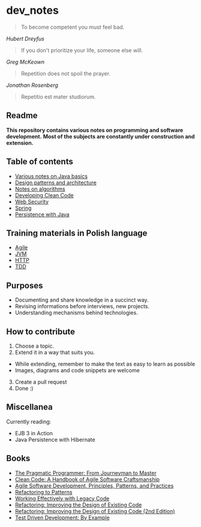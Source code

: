 # dev_notes

> To become competent you must feel bad.

*Hubert Dreyfus*


> If you don't prioritize your life, someone else will.

*Greg McKeown*


> Repetition does not spoil the prayer.

*Jonathan Rosenberg*

> Repetitio est mater studiorum.

## Readme

**This repository contains various notes on programming and software development.**
**Most of the subjects are constantly under construction and extension.**

## Table of contents

* [Various notes on Java basics](./java/README.md)
* [Design patterns and architecture](./architecture/README.md)
* [Notes on algorithms](./algorithms/README.md)
* [Developing Clean Code](./clean_code/README.md)
* [Web Security](./security/README.md)
* [Spring](./spring/README.md)
* [Persistence with Java](./java_persistence/README.md)

## Training materials in Polish language

* [Agile](./agile/training_pl/extension.md)
* [JVM](./jvm/training_pl/README.md)
* [HTTP](./http/training_pl/README.md)
* [TDD](./tdd/training_pl/README.md)

## Purposes

* Documenting and share knowledge in a succinct way.
* Revising informations before interviews, new projects.
* Understanding mechanisms behind technologies.

## How to contribute

1. Choose a topic.
2. Extend it in a way that suits you.
  * While extending, remember to make the text as easy to learn as possible
  * Images, diagrams and code snippets are welcome
3. Create a pull request
4. Done :)

## Miscellanea

Currently reading:
* EJB 3 in Action
* Java Persistence with Hibernate

## Books

* [The Pragmatic Programmer: From Journeyman to Master](https://www.amazon.com/gp/product/020161622X/ref=as_li_tl?ie=UTF8&tag=jlacar-in-20&camp=1789&creative=9325&linkCode=as2&creativeASIN=020161622X&linkId=b986402d7089608afe577a7bf8755e68)
* [Clean Code: A Handbook of Agile Software Craftsmanship](https://www.amazon.com/gp/product/0132350882/ref=as_li_tl?ie=UTF8&tag=jlacar-in-20&camp=1789&creative=9325&linkCode=as2&creativeASIN=0132350882&linkId=ba767f45615c5c20b5f358f9a999e126)
* [Agile Software Development, Principles, Patterns, and Practices](https://www.amazon.com/gp/product/0135974445/ref=as_li_tl?ie=UTF8&tag=jlacar-in-20&camp=1789&creative=9325&linkCode=as2&creativeASIN=0135974445&linkId=74ca15ade6ca727cafe5d97d74ff8c48)
* [Refactoring to Patterns](https://www.amazon.com/gp/product/0321213351/ref=as_li_tl?ie=UTF8&tag=jlacar-in-20&camp=1789&creative=9325&linkCode=as2&creativeASIN=0321213351&linkId=6b2fc185b2769b18f658450bbacbb481)
* [Working Effectively with Legacy Code](https://www.amazon.com/gp/product/0131177052/ref=as_li_tl?ie=UTF8&tag=jlacar-in-20&camp=1789&creative=9325&linkCode=as2&creativeASIN=0131177052&linkId=4b69970d70713bf53ac39e24e220759c)
* [Refactoring: Improving the Design of Existing Code](https://www.amazon.com/gp/product/0201485672/ref=as_li_tl?ie=UTF8&tag=jlacar-in-20&camp=1789&creative=9325&linkCode=as2&creativeASIN=0201485672&linkId=da77d80ca71a20f6862156fed62e779b)
* [Refactoring: Improving the Design of Existing Code (2nd Edition)](https://www.amazon.com/gp/product/0134757599/ref=as_li_tl?ie=UTF8&tag=jlacar-in-20&camp=1789&creative=9325&linkCode=as2&creativeASIN=0134757599&linkId=2fe8e02bf9998a2b3c5419dd1a374c5b)
* [Test Driven Development: By Example](https://www.amazon.com/gp/product/0321146530/ref=as_li_tl?ie=UTF8&tag=jlacar-in-20&camp=1789&creative=9325&linkCode=as2&creativeASIN=0321146530&linkId=ec4179a2a0749f0433740765e89abbd7)
